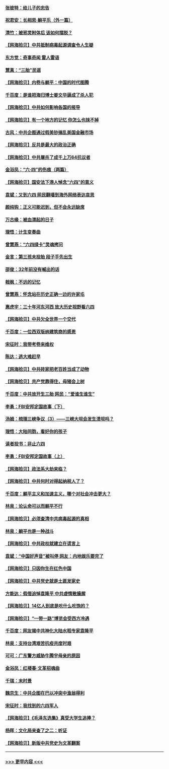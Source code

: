 #### [张彼特：给儿子的忠告](../pages/nsc993/n13018934.md?t=06140502) 
#### [祝君安：长相思‧躺平乐（外一篇）](../pages/nsc993/n13018923.md?t=06140502) 
#### [清竹：被邪灵附体后 该如何摆脱？](../pages/nsc993/n13018877.md?t=06140502) 
#### [【网海拾贝】中共抵制病毒起源调查令人生疑](../pages/nsc993/n13017785.md?t=06140502) 
#### [东方觉：奇事奇闻 雷人雷语](../pages/nsc993/n13017577.md?t=06140502) 
#### [慧真：“三胎”民谣](../pages/nsc993/n13017394.md?t=06140502) 
#### [【网海拾贝】内卷与躺平：中国的时代图腾](../pages/nsc993/n13016128.md?t=06140502) 
#### [千百度：是谁把海归博士姜文华逼成了杀人犯](../pages/nsc993/n13015218.md?t=06140502) 
#### [【网海拾贝】中共如何影响各国的报导](../pages/nsc993/n13012599.md?t=06140502) 
#### [【网海拾贝】有一个地方的记忆 你怎么也抹不掉](../pages/nsc993/n13009802.md?t=06140502) 
#### [古风：中共企图通过假美钞搞乱美国金融市场](../pages/nsc993/n13009626.md?t=06140502) 
#### [【网海拾贝】反共是最大的政治正确](../pages/nsc993/n13007051.md?t=06140502) 
#### [【网海拾贝】中共屠杀了成千上万64抗议者](../pages/nsc993/n13002713.md?t=06140502) 
#### [金浴凤：“六·四”的伤痕（两篇）](../pages/nsc993/n13001719.md?t=06140502) 
#### [【网海拾贝】国安法下港人悼念“六四”的意义](../pages/nsc993/n13001039.md?t=06140502) 
#### [袁斌：又到六四 网民翻墙到海外网络表达哀思](../pages/nsc993/n13000995.md?t=06140502) 
#### [颜纯钩：正义可能迟到，但不会永远缺席](../pages/nsc993/n13000920.md?t=06140502) 
#### [万古缘：被血漂起的日子](../pages/nsc993/n13000914.md?t=06140502) 
#### [理悟：计生变奏曲](../pages/nsc993/n13000414.md?t=06140502) 
#### [曾慧燕：“六四绿卡”灵魂拷问](../pages/nsc993/n13000277.md?t=06140502) 
#### [金言：第三孩未投胎 段子手先出生](../pages/nsc993/n13000215.md?t=06140502) 
#### [邵俊：32年前没有喊出的话](../pages/nsc993/n13000181.md?t=06140502) 
#### [戟枫：不远的记忆](../pages/nsc993/n13000121.md?t=06140502) 
#### [曾慧燕：怀念站在历史正确一边的许家屯](../pages/nsc993/n13000073.md?t=06140502) 
#### [惠虎宇：三十年河东河西 放大历史视野看六四](../pages/nsc993/n13000018.md?t=06140502) 
#### [【网海拾贝】中共欠全世界一个交代](../pages/nsc993/n12998706.md?t=06140502) 
#### [千百度：一位西双版纳建筑商的感恩](../pages/nsc993/n12998487.md?t=06140502) 
#### [宋征时：我带考卷来维权](../pages/nsc993/n12994088.md?t=06140502) 
#### [陈达：逃大难赶早](../pages/nsc993/n12993569.md?t=06140502) 
#### [【网海拾贝】中共砖家把老百姓当成了动物](../pages/nsc993/n12993483.md?t=06140502) 
#### [【网海拾贝】共产党靠得住，母猪会上树](../pages/nsc993/n12990730.md?t=06140502) 
#### [千百度：中共放开生三胎 网民：“爱谁生谁生”](../pages/nsc993/n12990644.md?t=06140502) 
#### [李勇：FBI安邦定国故事（下）](../pages/nsc993/n12987854.md?t=06140502) 
#### [汤姆：梳理三峡争议（3）——三峡大坝会发生溃坝吗？](../pages/nsc993/n12989806.md?t=06140502) 
#### [理悟：大陆同胞，看好你的孩子](../pages/nsc993/n12989778.md?t=06140502) 
#### [读者投书：非止六四](../pages/nsc993/n12989673.md?t=06140502) 
#### [李勇：FBI安邦定国故事（上）](../pages/nsc993/n12987749.md?t=06140502) 
#### [【网海拾贝】政法系大劫来临？](../pages/nsc993/n12987596.md?t=06140502) 
#### [【网海拾贝】中共何时对得起纳税人了？](../pages/nsc993/n12985578.md?t=06140502) 
#### [千百度：躺平主义和加速主义，哪个对社会冲击更大？](../pages/nsc993/n12985512.md?t=06140502) 
#### [林泉：论认命可以而躺平不行](../pages/nsc993/n12985505.md?t=06140502) 
#### [【网海拾贝】必须查清中共病毒起源的真相](../pages/nsc993/n12984276.md?t=06140502) 
#### [林泉：躺平也是一种战斗](../pages/nsc993/n12984194.md?t=06140502) 
#### [【网海拾贝】中共政权就建立在谎言上](../pages/nsc993/n12981880.md?t=06140502) 
#### [袁斌：“中国好声音”被叫停 网友：内地娱乐要完了](../pages/nsc993/n12981826.md?t=06140502) 
#### [【网海拾贝】只因你生在红色中国](../pages/nsc993/n12979096.md?t=06140502) 
#### [【网海拾贝】中共党史就是土匪发家史](../pages/nsc993/n12976478.md?t=06140502) 
#### [方能达：假借追悼袁隆平 中共虚情散臊腥](../pages/nsc993/n12976396.md?t=06140502) 
#### [【网海拾贝】14亿人到底是吃什么吃饱的？](../pages/nsc993/n12974125.md?t=06140502) 
#### [【网海拾贝】“一带一路”博览会受西方冷遇](../pages/nsc993/n12971787.md?t=06140502) 
#### [千百度：网友揭中共神化大陆水稻专家袁隆平](../pages/nsc993/n12971733.md?t=06140502) 
#### [林泉：支持台湾艰苦抗疫共度时艰](../pages/nsc993/n12971350.md?t=06140502) 
#### [可可：广东警方威胁牛腾宇母亲的原因](../pages/nsc993/n12971100.md?t=06140502) 
#### [金浴凤：红楼春·文革招魂曲](../pages/nsc993/n12970354.md?t=06140502) 
#### [千瑞：末时景](../pages/nsc993/n12970337.md?t=06140502) 
#### [魏京生：中共企图在巴以冲突中渔翁得利](../pages/nsc993/n12970286.md?t=06140502) 
#### [宋征时：我找到的六四军人](../pages/nsc993/n12970213.md?t=06140502) 
#### [【网海拾贝】《毛泽东选集》真受大学生追捧？](../pages/nsc993/n12968779.md?t=06140502) 
#### [杨晖：文化局来查了之二：听证](../pages/nsc993/n12966528.md?t=06140502) 
#### [【网海拾贝】新版中共党史为文革翻案](../pages/nsc993/n12967526.md?t=06140502) 

----
#### [ >>> 更早内容 <<< ](../indexes/nsc993-earlier.md)
